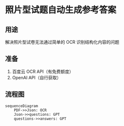 #  照片型试题自动生成参考答案

## 用途

解决照片型试卷无法通过简单的 OCR 识别结构化内容的问题

## 准备

1. 百度云 OCR API（有免费额度）
2. OpenAI API（自行获取）

## 流程图

```mermaid
sequenceDiagram
    PDF->>Json: OCR
    Json->>questions: GPT
    questions->>answers: GPT
```
